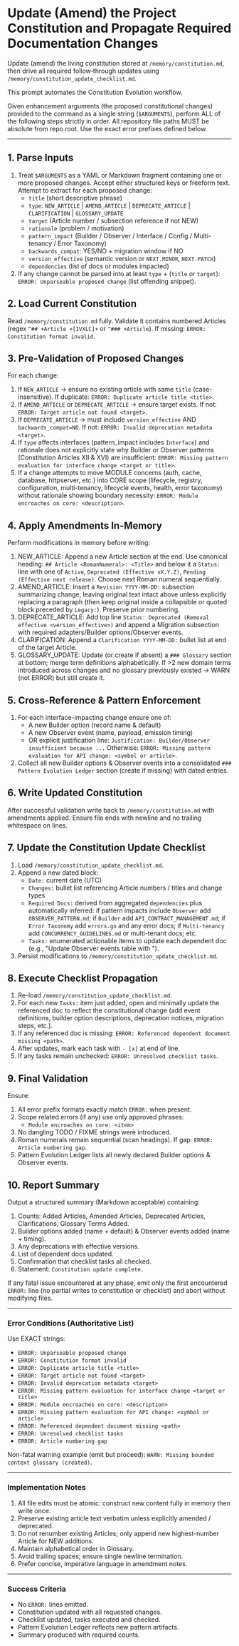 # Update (Amend) the Project Constitution and Propagate Required Documentation Changes

Update (amend) the living constitution stored at `/memory/constitution.md`, then drive all required follow‑through updates using `/memory/constitution_update_checklist.md`.

This prompt automates the Constitution Evolution workflow.

Given enhancement arguments (the proposed constitutional changes) provided to the command as a single string (`$ARGUMENTS`), perform ALL of the following steps strictly in order. All repository file paths MUST be absolute from repo root. Use the exact error prefixes defined below.

---
## 1. Parse Inputs
1. Treat `$ARGUMENTS` as a YAML or Markdown fragment containing one or more proposed changes. Accept either structured keys or freeform text. Attempt to extract for each proposed change:
   - `title` (short descriptive phrase)
   - `type`: `NEW_ARTICLE` | `AMEND_ARTICLE` | `DEPRECATE_ARTICLE` | `CLARIFICATION` | `GLOSSARY_UPDATE`
   - `target` (Article number / subsection reference if not NEW)
   - `rationale` (problem / motivation)
   - `pattern_impact` (Builder / Observer / Interface / Config / Multi-tenancy / Error Taxonomy)
   - `backwards_compat`: YES/NO + migration window if NO
   - `version_effective` (semantic version or `NEXT.MINOR`, `NEXT.PATCH`)
   - `dependencies` (list of docs or modules impacted)
2. If any change cannot be parsed into at least `type` + (`title` or `target`): `ERROR: Unparseable proposed change` (list offending snippet).

## 2. Load Current Constitution
Read `/memory/constitution.md` fully.
Validate it contains numbered Articles (regex `^## +Article +[IVXLC]+` or `^### +Article`). If missing: `ERROR: Constitution format invalid`.

## 3. Pre‑Validation of Proposed Changes
For each change:
1. If `NEW_ARTICLE` → ensure no existing article with same `title` (case-insensitive). If duplicate: `ERROR: Duplicate article title <title>`.
2. If `AMEND_ARTICLE` or `DEPRECATE_ARTICLE` → ensure target exists. If not: `ERROR: Target article not found <target>`.
3. If `DEPRECATE_ARTICLE` → must include `version_effective` AND `backwards_compat=NO`. If not: `ERROR: Invalid deprecation metadata <target>`.
4. If `type` affects interfaces (pattern_impact includes `Interface`) and rationale does not explicitly state why Builder or Observer patterns (Constitution Articles XII & XVI) are insufficient: `ERROR: Missing pattern evaluation for interface change <target or title>`.
5. If a change attempts to move MODULE concerns (auth, cache, database, httpserver, etc.) into CORE scope (lifecycle, registry, configuration, multi-tenancy, lifecycle events, health, error taxonomy) without rationale showing boundary necessity: `ERROR: Module encroaches on core: <description>`.

## 4. Apply Amendments In-Memory
Perform modifications in memory before writing:
1. NEW_ARTICLE: Append a new Article section at the end. Use canonical heading: `## Article <RomanNumeral>: <Title>` and below it a `Status:` line with one of `Active`, `Deprecated (Effective vX.Y.Z)`, `Pending (Effective next release)`. Choose next Roman numeral sequentially.
2. AMEND_ARTICLE: Insert a `Revision YYYY-MM-DD:` subsection summarizing change, leaving original text intact above unless explicitly replacing a paragraph (then keep original inside a collapsible or quoted block preceded by `Legacy:`). Preserve prior numbering.
3. DEPRECATE_ARTICLE: Add top line `Status: Deprecated (Removal effective <version_effective>)` and append a Migration subsection with required adapters/Builder options/Observer events.
4. CLARIFICATION: Append a `Clarification YYYY-MM-DD:` bullet list at end of the target Article.
5. GLOSSARY_UPDATE: Update (or create if absent) a `### Glossary` section at bottom; merge term definitions alphabetically. If >2 new domain terms introduced across changes and no glossary previously existed → WARN (not ERROR) but still create it.

## 5. Cross-Reference & Pattern Enforcement
1. For each interface-impacting change ensure one of:
   - A new Builder option (record name & default)
   - A new Observer event (name, payload, emission timing)
   - OR explicit justification line: `Justification: Builder/Observer insufficient because ...`
   Otherwise: `ERROR: Missing pattern evaluation for API change: <symbol or article>`.
2. Collect all new Builder options & Observer events into a consolidated `### Pattern Evolution Ledger` section (create if missing) with dated entries.

## 6. Write Updated Constitution
After successful validation write back to `/memory/constitution.md` with amendments applied. Ensure file ends with newline and no trailing whitespace on lines.

## 7. Update the Constitution Update Checklist
1. Load `/memory/constitution_update_checklist.md`.
2. Append a new dated block:
   - `Date:` current date (UTC)
   - `Changes:` bullet list referencing Article numbers / titles and change types
   - `Required Docs:` derived from aggregated `dependencies` plus automatically inferred: if pattern impacts include `Observer` add `OBSERVER_PATTERN.md`; if `Builder` add `API_CONTRACT_MANAGEMENT.md`; if `Error Taxonomy` add `errors.go` and any error docs; if `Multi-tenancy` add `CONCURRENCY_GUIDELINES.md` or multi-tenant docs; etc.
   - `Tasks:` enumerated actionable items to update each dependent doc (e.g., "Update Observer events table with <EventName>").
3. Persist modifications to `/memory/constitution_update_checklist.md`.

## 8. Execute Checklist Propagation
1. Re-load `/memory/constitution_update_checklist.md`.
2. For each new `Tasks:` item just added, open and minimally update the referenced doc to reflect the constitutional change (add event definitions, builder option descriptions, deprecation notices, migration steps, etc.).
3. If any referenced doc is missing: `ERROR: Referenced dependent document missing <path>`.
4. After updates, mark each task with `- [x]` at end of line.
5. If any tasks remain unchecked: `ERROR: Unresolved checklist tasks`.

## 9. Final Validation
Ensure:
1. All error prefix formats exactly match `ERROR:` when present.
2. Scope related errors (if any) use only approved phrases:
   - `Module encroaches on core: <item>`
3. No dangling TODO / FIXME strings were introduced.
4. Roman numerals remain sequential (scan headings). If gap: `ERROR: Article numbering gap`.
5. Pattern Evolution Ledger lists all newly declared Builder options & Observer events.

## 10. Report Summary
Output a structured summary (Markdown acceptable) containing:
1. Counts: Added Articles, Amended Articles, Deprecated Articles, Clarifications, Glossary Terms Added.
2. Builder options added (name + default) & Observer events added (name + timing).
3. Any deprecations with effective versions.
4. List of dependent docs updated.
5. Confirmation that checklist tasks all checked.
6. Statement: `Constitution update complete.`

If any fatal issue encountered at any phase, emit only the first encountered `ERROR:` line (no partial writes to constitution or checklist) and abort without modifying files.

---
### Error Conditions (Authoritative List)
Use EXACT strings:
- `ERROR: Unparseable proposed change`
- `ERROR: Constitution format invalid`
- `ERROR: Duplicate article title <title>`
- `ERROR: Target article not found <target>`
- `ERROR: Invalid deprecation metadata <target>`
- `ERROR: Missing pattern evaluation for interface change <target or title>`
- `ERROR: Module encroaches on core: <description>`
- `ERROR: Missing pattern evaluation for API change: <symbol or article>`
- `ERROR: Referenced dependent document missing <path>`
- `ERROR: Unresolved checklist tasks`
- `ERROR: Article numbering gap`

Non-fatal warning example (emit but proceed): `WARN: Missing bounded context glossary (created)`.

---
### Implementation Notes
1. All file edits must be atomic: construct new content fully in memory then write once.
2. Preserve existing article text verbatim unless explicitly amended / deprecated.
3. Do not renumber existing Articles; only append new highest-number Article for NEW additions.
4. Maintain alphabetical order in Glossary.
5. Avoid trailing spaces; ensure single newline termination.
6. Prefer concise, imperative language in amendment notes.

---
### Success Criteria
- No `ERROR:` lines emitted.
- Constitution updated with all requested changes.
- Checklist updated, tasks executed and checked.
- Pattern Evolution Ledger reflects new pattern artifacts.
- Summary produced with required counts.

